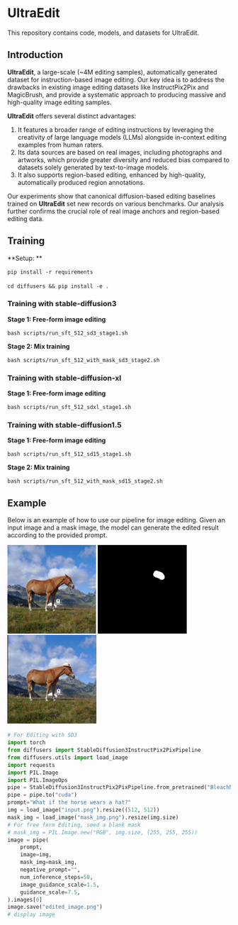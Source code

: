 # UltraEdit
This repository contains code, models, and datasets for UltraEdit.

## Introduction
**UltraEdit**, a large-scale (~4M editing samples), automatically generated dataset for instruction-based image editing. Our key idea is to address the drawbacks in existing image editing datasets like InstructPix2Pix and MagicBrush, and provide a systematic approach to producing massive and high-quality image editing samples. 

**UltraEdit** offers several distinct advantages:  

1. It features a broader range of editing instructions by leveraging the creativity of large language models (LLMs) alongside in-context editing examples from human raters.  
2. Its data sources are based on real images, including photographs and artworks, which provide greater diversity and reduced bias compared to datasets solely generated by text-to-image models.  
3. It also supports region-based editing, enhanced by high-quality, automatically produced region annotations.  

Our experiments show that canonical diffusion-based editing baselines trained on **UltraEdit** set new records on various benchmarks. 
Our analysis further confirms the crucial role of real image anchors and region-based editing data.

## Training

**Setup: ** 

```
pip install -r requirements

cd diffusers && pip install -e .
```

### Training with stable-diffusion3

**Stage 1: Free-form image editing**

```shell
bash scripts/run_sft_512_sd3_stage1.sh
```

**Stage 2: Mix training**

```shell
bash scripts/run_sft_512_with_mask_sd3_stage2.sh
```

### Training with stable-diffusion-xl

**Stage 1: Free-form image editing**

```shell
bash scripts/run_sft_512_sdxl_stage1.sh
```

[//]: # (**Stage 2: Mix training**)

[//]: # ()
[//]: # (```shell)

[//]: # (bash scripts/run_sft_512_with_mask_sd3_stage2.sh)

[//]: # (```)


### Training with stable-diffusion1.5

**Stage 1: Free-form image editing**

```shell
bash scripts/run_sft_512_sd15_stage1.sh
```

**Stage 2: Mix training**

```shell
bash scripts/run_sft_512_with_mask_sd15_stage2.sh
```

## Example
Below is an example of how to use our pipeline for image editing. Given an input image and a mask image, the model can generate the edited result according to the provided prompt.

<p float="left">
  <img src="images/input.png" width="200" />
  <img src="images/mask_img.png" width="200" style="border-left:1px solid black;" />
  <img src="images/editing_result.png" width="200" style="border-left:1px solid black;" />
</p>

```python
# For Editing with SD3
import torch
from diffusers import StableDiffusion3InstructPix2PixPipeline
from diffusers.utils import load_image
import requests
import PIL.Image
import PIL.ImageOps
pipe = StableDiffusion3InstructPix2PixPipeline.from_pretrained("BleachNick/SD3_UltraEdit_w_mask", torch_dtype=torch.float16)
pipe = pipe.to("cuda")
prompt="What if the horse wears a hat?"
img = load_image("input.png").resize((512, 512))
mask_img = load_image("mask_img.png").resize(img.size)
# For free form Editing, seed a blank mask
# mask_img = PIL.Image.new("RGB", img.size, (255, 255, 255))
image = pipe(
    prompt,
    image=img,
    mask_img=mask_img,
    negative_prompt="",
    num_inference_steps=50,
    image_guidance_scale=1.5,
    guidance_scale=7.5,
).images[0]
image.save("edited_image.png")
# display image
```


[//]: # ()
[//]: # (## License)

[//]: # ()
[//]: # (This project is licensed under the terms of the MIT license. See the [LICENSE]&#40;LICENSE.md&#41; file for details.)

[//]: # ()
[//]: # (## Contact)

[//]: # ()
[//]: # (For any questions or issues, please open an issue on GitHub or contact us at support@example.com.)